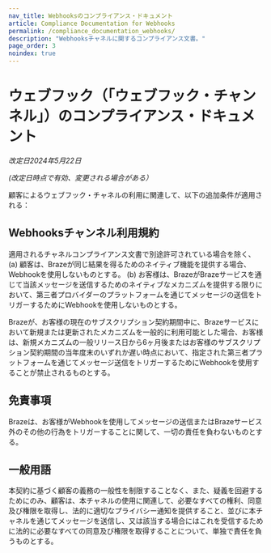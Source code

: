 ```yaml
---
nav_title: Webhooksのコンプライアンス・ドキュメント
article: Compliance Documentation for Webhooks
permalink: /compliance_documentation_webhooks/
description: "Webhooksチャネルに関するコンプライアンス文書。"
page_order: 3
noindex: true
---
```


# ウェブフック（「ウェブフック・チャンネル」）のコンプライアンス・ドキュメント

_改定日2024年5月22日_

_(改定日時点で有効、変更される場合がある）_

顧客によるウェブフック・チャネルの利用に関連して、以下の追加条件が適用される：

## Webhooksチャンネル利用規約

適用されるチャネルコンプライアンス文書で別途許可されている場合を除く、
(a) 顧客は、Brazeが同じ結果を得るためのネイティブ機能を提供する場合、Webhookを使用しないものとする。
(b) お客様は、BrazeがBrazeサービスを通じて当該メッセージを送信するためのネイティブなメカニズムを提供する限りにおいて、第三者プロバイダーのプラットフォームを通じてメッセージの送信をトリガーするためにWebhookを使用しないものとする。

Brazeが、お客様の現在のサブスクリプション契約期間中に、Brazeサービスにおいて新規または更新されたメカニズムを一般的に利用可能とした場合、お客様は、新規メカニズムの一般リリース日から6ヶ月後またはお客様のサブスクリプション契約期間の当年度末のいずれか遅い時点において、指定された第三者プラットフォームを通じてメッセージ送信をトリガーするためにWebhookを使用することが禁止されるものとする。

## 免責事項

Brazeは、お客様がWebhookを使用してメッセージの送信またはBrazeサービス外のその他の行為をトリガーすることに関して、一切の責任を負わないものとする。

## 一般用語

本契約に基づく顧客の義務の一般性を制限することなく、また、疑義を回避するためにのみ、顧客は、本チャネルの使用に関連して、必要なすべての権利、同意及び権限を取得し、法的に適切なプライバシー通知を提供すること、並びに本チャネルを通じてメッセージを送信し、又は該当する場合にはこれを受信するために法的に必要なすべての同意及び権限を取得することについて、単独で責任を負うものとする。

